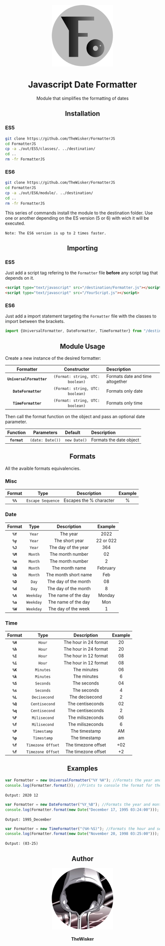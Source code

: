 <div align="center">
    <img width="200" height="200" src="assets/icon.svg">
</div>
<h1 align="center">Javascript Date Formatter</h1>
<p align="center">Module that simplifies the formatting of dates</p>

<h2 align="center">Installation</h2>

<h3>ES5</h3>

```bash
git clone https://github.com/TheWisker/FormatterJS
cd FormatterJS
cp -a ./out/ES5/classes/. ../destination/
cd ..
rm -fr FormatterJS
```

<h3>ES6</h3>

```bash
git clone https://github.com/TheWisker/FormatterJS
cd FormatterJS
cp -a ./out/ES6/module/. ../destination/
cd ..
rm -fr FormatterJS
```

This series of commands install the module to the destination folder. Use one or another depending on the ES version (5 or 6) with wich it will be executed.

`Note: The ES6 version is up to 2 times faster.`

<h2 align="center">Importing</h2>

<h3>ES5</h3>

Just add a script tag refering to the `Formatter` file **before** any script tag that depends on it.

```html
<script type="text/javascript" src="/destination/Formatter.js"></script>
<script type="text/javascript" src="/YourScript.js"></script>
```

<h3>ES6</h3>

Just add a import statement targeting the `Formatter` file with the classes to import between the brackets.

```js
import {UniversalFormatter, DateFormatter, TimeFormatter} from "/destination/Formatter.js";
```

<h2 align="center">Module Usage</h2>
Create a new instance of the desired formatter:

|Formatter|Constructor|Description|
|:-------:|:---------:|:----------|
|**`UniversalFormatter`**|`(Format: string, UTC: boolean)`|Formats date and time altogether|
|**`DateFormatter`**|`(Format: string, UTC: boolean)`|Formats only date|
|**`TimeFormatter`**|`(Format: string, UTC: boolean)`|Formats only time|

Then call the format function on the object and pass an optional date parameter.

|Function|Parameters|Default|Description|
|:------:|:--------:|:------|:----------|
|**`format`**|`(date: Date())`|`new Date()`|Formats the date object|

<h2 align="center">Formats</h2>
All the avaible formats equivalencies.

<h3>Misc</h3>

|Format|Type|Description|Example|
|:----:|:--:|:----------:|:----:|
|**`%%`**|`Escape Sequence`|Escapes the % character|%|

<h3>Date</h3>

|Format|Type|Description|Example|
|:----:|:--:|:----------:|:----:|
|**`%Y`**|`Year`|The year|2022|
|**`%y`**|`Year`|The short year|22 or 022|
|**`%J`**|`Year`|The day of the year|364|
|**`%M`**|`Month`|The month number|02|
|**`%m`**|`Month`|The month number|2|
|**`%B`**|`Month`|The month name|February|
|**`%b`**|`Month`|The month short name|Feb|
|**`%D`**|`Day`|The day of the month|08|
|**`%d`**|`Day`|The day of the month|8|
|**`%A`**|`Weekday`|The name of the day|Monday|
|**`%a`**|`Weekday`|The name of the day|Mon|
|**`%W`**|`Weekday`|The day of the week|1|

<h3>Time</h3>

|Format|Type|Description|Example|
|:----:|:--:|:----------:|:----:|
|**`%H`**|`Hour`|The hour in 24 format|20|
|**`%h`**|`Hour`|The hour in 24 format|20|
|**`%I`**|`Hour`|The hour in 12 format|08|
|**`%i`**|`Hour`|The hour in 12 format|08|
|**`%K`**|`Minutes`|The minutes|06|
|**`%k`**|`Minutes`|The minutes|6|
|**`%S`**|`Seconds`|The seconds|04|
|**`%s`**|`Seconds`|The seconds|4|
|**`%L`**|`Decisecond`|The decisecond|2|
|**`%Q`**|`Centisecond`|The centiseconds|02|
|**`%q`**|`Centisecond`|The centiseconds|2|
|**`%F`**|`Milisecond`|The miliszeconds|06|
|**`%f`**|`Milisecond`|The miliszeconds|6|
|**`%P`**|`Timestamp`|The timestamp|AM|
|**`%p`**|`Timestamp`|The timestamp|am|
|**`%f`**|`Timezone Offset`|The timezone offset|+02|
|**`%f`**|`Timezone Offset`|The timezone offset|+2|

<h2 align="center">Examples</h2>

```js
var Formatter = new UniversalFormatter("%Y %H"); //Formats the year and hour.
console.log(Formatter.format()); //Prints to console the format for the current Date() object.
```
`Output: 2020 12`
```js
var Formatter = new DateFormatter("%Y_%B"); //Formats the year and month.
console.log(Formatter.format(new Date("December 17, 1995 03:24:00"))); //Prints to console the format for the passed Date() object.
```
`Output: 1995_December`
```js
var Formatter = new TimeFormatter("(%H-%S)"); //Formats the hour and second.
console.log(Formatter.format(new Date("November 20, 1998 03:25:00"))); //Prints to console the format for the passed Date() object.
```
`Output: (03-25)`

<h2 align="center">Author</h2>
<div align="center">
    <img width="200" height="200" src="assets/profile.png"></img>
</div>
<h4 align="center">TheWisker</h4>